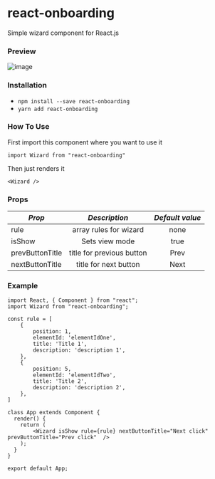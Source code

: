 # react-onboarding
Simple wizard component for React.js

### Preview
![image](https://user-images.githubusercontent.com/5953765/50577419-c7874800-0e38-11e9-8837-de6e5e6ba71e.png)

### Installation

* `npm install --save react-onboarding`
* `yarn add react-onboarding`

### How To Use

First import this component where you want to use it

`import Wizard from "react-onboarding"`

Then just renders it

`<Wizard />`

### Props

|      _Prop_     |       _Description_       | _Default value_ |
| --------------- |   :-------------------:   | :-------------: |
| rule            |   array rules for wizard  |      none       |
| isShow          |    Sets view mode         |      true       |
| prevButtonTitle | title for previous button |      Prev       |
| nextButtonTitle | title for next button     |      Next       |

### Example

```
import React, { Component } from "react";
import Wizard from "react-onboarding";

const rule = [
    {
        position: 1,
        elementId: 'elementIdOne',
        title: 'Title 1',
        description: 'description 1',
    },
    {
        position: 5,
        elementId: 'elementIdTwo',
        title: 'Title 2',
        description: 'description 2',
    },
]

class App extends Component {
  render() {
    return (
        <Wizard isShow rule={rule} nextButtonTitle="Next click" prevButtonTitle="Prev click"  />
    );
  }
}

export default App;
```
